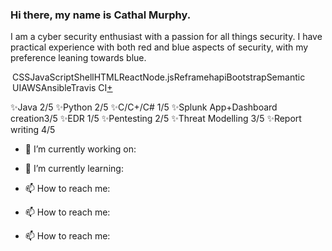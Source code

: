 ### Hi there, my name is Cathal Murphy.

I am a cyber security enthusiast with a passion for all things security. 
I have practical experience with both red and blue aspects of security, with my preference leaning towards blue.

<div style="padding-left: 3px;"><span class="repo-language mb-1"><span class="repo-language-color mr-1" style="background-color: rgb(86, 61, 124);"></span>CSS</span><span class="repo-language mb-1"><span class="repo-language-color mr-1" style="background-color: rgb(241, 224, 90);"></span>JavaScript</span><span class="repo-language mb-1"><span class="repo-language-color mr-1" style="background-color: rgb(137, 224, 81);"></span>Shell</span><span class="repo-language mb-1"><span class="repo-language-color mr-1" style="background-color: rgb(227, 76, 38);"></span>HTML</span><span class="repo-language mb-1"><span class="repo-language-color mr-1" style="background-color: rgb(204, 100, 204);"></span>React</span><span class="repo-language mb-1"><span class="repo-language-color mr-1" style="background-color: rgb(204, 204, 204);"></span>Node.js</span><span class="repo-language mb-1"><span class="repo-language-color mr-1" style="background-color: rgb(204, 204, 204);"></span>Reframe</span><span class="repo-language mb-1"><span class="repo-language-color mr-1" style="background-color: rgb(204, 204, 204);"></span>hapi</span><span class="repo-language mb-1"><span class="repo-language-color mr-1" style="background-color: rgb(204, 204, 204);"></span>Bootstrap</span><span class="repo-language mb-1"><span class="repo-language-color mr-1" style="background-color: rgb(204, 204, 204);"></span>Semantic UI</span><span class="repo-language mb-1"><span class="repo-language-color mr-1" style="background-color: rgb(204, 204, 204);"></span>AWS</span><span class="repo-language mb-1"><span class="repo-language-color mr-1" style="background-color: rgb(204, 204, 204);"></span>Ansible</span><span class="repo-language mb-1"><span class="repo-language-color mr-1" style="background-color: rgb(204, 204, 204);"></span>Travis CI</span><a href="https://github.com/ghuser-io/ghuser.io/blob/master/docs/repo-settings.md" title="Add a tech" class="add-settings text-gray undefined" target="_blank"><span class="add-settings-plus">+</span></a></div>

✨Java 2/5 ✨Python 2/5 ✨C/C+/C# 1/5 ✨Splunk App+Dashboard creation3/5 ✨EDR 1/5  ✨Pentesting 2/5 ✨Threat Modelling 3/5 ✨Report writing 4/5 

- 🔭 I’m currently working on:

- 🌱 I’m currently learning:
   
- 📫 How to reach me:
- 📫 How to reach me: 
- 📫 How to reach me: 


<!--
**JamesFinglas/JamesFinglas** is a ✨ _special_ ✨ repository because its `README.md` (this file) appears on your GitHub profile
